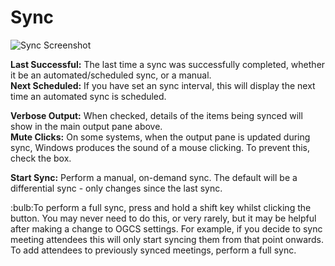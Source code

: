 # Sync

![Sync Screenshot](https://github.com/phw198/OutlookGoogleCalendarSync/raw/master/docs/images/home_screen1.png)

**Last Successful:** The last time a sync was successfully completed, whether it be an automated/scheduled sync, or a manual.  
**Next Scheduled:** If you have set an sync interval, this will display the next time an automated sync is scheduled.

**Verbose Output:** When checked, details of the items being synced will show in the main output pane above.  
**Mute Clicks:** On some systems, when the output pane is updated during sync, Windows produces the sound of a mouse clicking. To prevent this, check the box.

**Start Sync:** Perform a manual, on-demand sync. The default will be a differential sync - only changes since the last sync.
<div class="tip">:bulb:To perform a full sync, press and hold a shift key whilst clicking the button. You may never need to do this, or very rarely, but it may be helpful after making a change to OGCS settings. For example, if you decide to sync meeting attendees this will only start syncing them from that point onwards. To add attendees to previously synced meetings, perform a full sync.</div>
